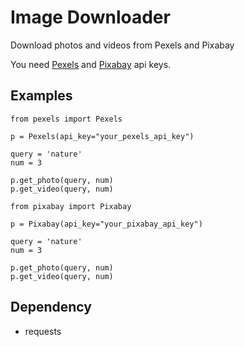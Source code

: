 # Image Downloader
Download photos and videos from Pexels and Pixabay


You need [Pexels](https://help.pexels.com/hc/en-us/articles/900004904026-How-do-I-get-an-API-key-) and [Pixabay](https://pixabay.com/api/docs/#api_key) api keys.


## Examples

```
from pexels import Pexels

p = Pexels(api_key="your_pexels_api_key")

query = 'nature'
num = 3

p.get_photo(query, num)
p.get_video(query, num)
```

```
from pixabay import Pixabay

p = Pixabay(api_key="your_pixabay_api_key")

query = 'nature'
num = 3

p.get_photo(query, num)
p.get_video(query, num)
```

## Dependency
- requests
